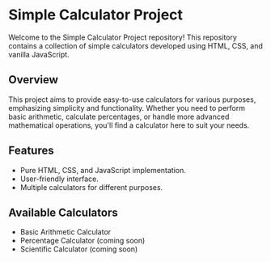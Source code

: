 # Simple Calculator Project

Welcome to the Simple Calculator Project repository! This repository contains a collection of simple calculators developed using HTML, CSS, and vanilla JavaScript.

## Overview

This project aims to provide easy-to-use calculators for various purposes, emphasizing simplicity and functionality. Whether you need to perform basic arithmetic, calculate percentages, or handle more advanced mathematical operations, you'll find a calculator here to suit your needs.

## Features

- Pure HTML, CSS, and JavaScript implementation.
- User-friendly interface.
- Multiple calculators for different purposes.

## Available Calculators

- Basic Arithmetic Calculator
- Percentage Calculator (coming soon)
- Scientific Calculator (coming soon)
